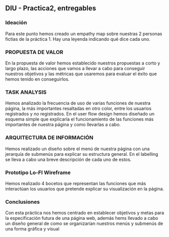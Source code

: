 ## DIU - Practica2, entregables

### Ideación 
  Para este punto hemos creado un empathy map sobre nuestras 2 personas fictias de la práctica 1. Hay una leyenda indicando qué dice cada uno.


### PROPUESTA DE VALOR
  En la propuesta de valor hemos establecido nuestros propuestas a corto y largo plazo, las acciones que vamos a llevar a cabo para conseguir nuestros objetivos y las métricas que usaremos para evaluar el éxito que hemos tenido en conseguirlos.


### TASK ANALYSIS
  Hemos analizado la frecuencia de uso de varias funciones de nuestra página, la más importantes resaltadas en otro color, entre los usuarios registrados y no registrados.
  En el user flow design hemos diseñado un esquema simple que explicaría el funcionamiento de las funciones más importantes de nuestra página y como llevarlas a cabo.


### ARQUITECTURA DE INFORMACIÓN
  Hemos realizado un diseño sobre el menú de nuestra página con una jerarquía de submenús para explicar su estructura general.
  En el labelling se lleva a cabo una breve descripción de cada uno de estos.


### Prototipo Lo-FI Wireframe 
  Hemos realizado 4 bocetos que representan las funciones que más interactúan los usuarios que pretende explicar su visualización en la página.

### Conclusiones  
  Con esta práctica nos hemos centrado en establecer objetivos y metas para la especificación futura de una página web, además hems llevado a cabo un diseño general de como se organizarían nuestros menús y submenús de una forma gráfica y visual
